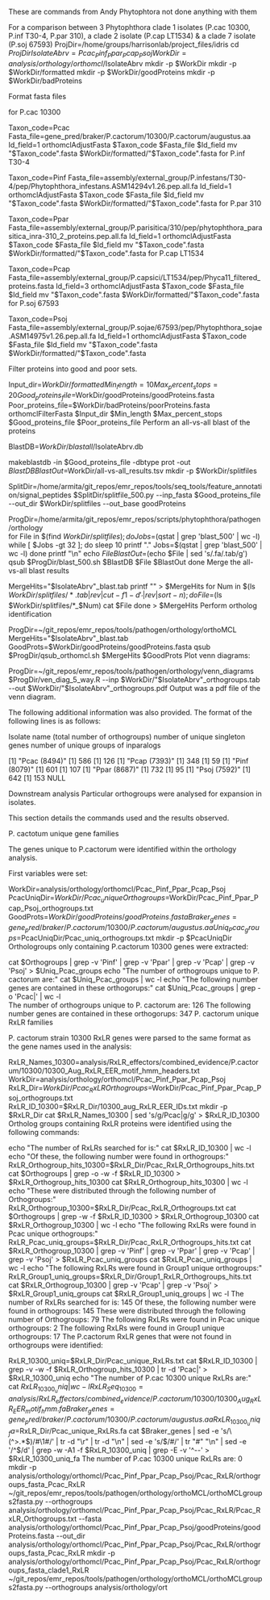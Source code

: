 
These are commands from Andy Phytophtora not done anything with them


For a comparison between 3 Phytophthora clade 1 isolates (P.cac 10300, P.inf T30-4, P.par 310), a clade 2 isolate (P.cap LT1534) & a clade 7 isolate (P.soj 67593)
  ProjDir=/home/groups/harrisonlab/project_files/idris
  cd $ProjDir
  IsolateAbrv=Pcac_Pinf_Ppar_Pcap_Psoj
  WorkDir=analysis/orthology/orthomcl/$IsolateAbrv
  mkdir -p $WorkDir
  mkdir -p $WorkDir/formatted
  mkdir -p $WorkDir/goodProteins
  mkdir -p $WorkDir/badProteins  
  
  Format fasta files

for P.cac 10300

  Taxon_code=Pcac
  Fasta_file=gene_pred/braker/P.cactorum/10300/P.cactorum/augustus.aa
  Id_field=1
  orthomclAdjustFasta $Taxon_code $Fasta_file $Id_field
  mv "$Taxon_code".fasta $WorkDir/formatted/"$Taxon_code".fasta
for P.inf T30-4

  Taxon_code=Pinf
  Fasta_file=assembly/external_group/P.infestans/T30-4/pep/Phytophthora_infestans.ASM14294v1.26.pep.all.fa
  Id_field=1
  orthomclAdjustFasta $Taxon_code $Fasta_file $Id_field
  mv "$Taxon_code".fasta $WorkDir/formatted/"$Taxon_code".fasta
for P.par 310

  Taxon_code=Ppar
  Fasta_file=assembly/external_group/P.parisitica/310/pep/phytophthora_parasitica_inra-310_2_proteins.pep.all.fa
  Id_field=1
  orthomclAdjustFasta $Taxon_code $Fasta_file $Id_field
  mv "$Taxon_code".fasta $WorkDir/formatted/"$Taxon_code".fasta
for P.cap LT1534

  Taxon_code=Pcap
  Fasta_file=assembly/external_group/P.capsici/LT1534/pep/Phyca11_filtered_proteins.fasta
  Id_field=3
  orthomclAdjustFasta $Taxon_code $Fasta_file $Id_field
  mv "$Taxon_code".fasta $WorkDir/formatted/"$Taxon_code".fasta
for P.soj 67593

  Taxon_code=Psoj
  Fasta_file=assembly/external_group/P.sojae/67593/pep/Phytophthora_sojae.ASM14975v1.26.pep.all.fa
  Id_field=1
  orthomclAdjustFasta $Taxon_code $Fasta_file $Id_field
  mv "$Taxon_code".fasta $WorkDir/formatted/"$Taxon_code".fasta


Filter proteins into good and poor sets.

  Input_dir=$WorkDir/formatted
  Min_length=10
  Max_percent_stops=20
  Good_proteins_file=$WorkDir/goodProteins/goodProteins.fasta
  Poor_proteins_file=$WorkDir/badProteins/poorProteins.fasta
  orthomclFilterFasta $Input_dir $Min_length $Max_percent_stops $Good_proteins_file $Poor_proteins_file
Perform an all-vs-all blast of the proteins

  BlastDB=$WorkDir/blastall/$IsolateAbrv.db

  makeblastdb -in $Good_proteins_file -dbtype prot -out $BlastDB
  BlastOut=$WorkDir/all-vs-all_results.tsv
  mkdir -p $WorkDir/splitfiles

  SplitDir=/home/armita/git_repos/emr_repos/tools/seq_tools/feature_annotation/signal_peptides
  $SplitDir/splitfile_500.py --inp_fasta $Good_proteins_file --out_dir $WorkDir/splitfiles --out_base goodProteins

  ProgDir=/home/armita/git_repos/emr_repos/scripts/phytophthora/pathogen/orthology  
  for File in $(find $WorkDir/splitfiles); do
    Jobs=$(qstat | grep 'blast_500' | wc -l)
    while [ $Jobs -gt 32 ]; do
      sleep 10
      printf "."
      Jobs=$(qstat | grep 'blast_500' | wc -l)
    done
    printf "\n"
    echo $File
    BlastOut=$(echo $File | sed 's/.fa/.tab/g')
    qsub $ProgDir/blast_500.sh $BlastDB $File $BlastOut
  done
Merge the all-vs-all blast results

  MergeHits="$IsolateAbrv"_blast.tab
  printf "" > $MergeHits
  for Num in $(ls $WorkDir/splitfiles/*.tab | rev | cut -f1 -d '_' | rev | sort -n); do
    File=$(ls $WorkDir/splitfiles/*_$Num)
    cat $File
  done > $MergeHits
Perform ortholog identification

  ProgDir=~/git_repos/emr_repos/tools/pathogen/orthology/orthoMCL
  MergeHits="$IsolateAbrv"_blast.tab
  GoodProts=$WorkDir/goodProteins/goodProteins.fasta
  qsub $ProgDir/qsub_orthomcl.sh $MergeHits $GoodProts
Plot venn diagrams:

  ProgDir=~/git_repos/emr_repos/tools/pathogen/orthology/venn_diagrams
  $ProgDir/ven_diag_5_way.R --inp $WorkDir/"$IsolateAbrv"_orthogroups.tab --out $WorkDir/"$IsolateAbrv"_orthogroups.pdf
Output was a pdf file of the venn diagram.

The following additional information was also provided. The format of the following lines is as follows:

Isolate name (total number of orthogroups) number of unique singleton genes number of unique groups of inparalogs

  [1] "Pcac (8494)"
  [1] 586
  [1] 126
  [1] "Pcap (7393)"
  [1] 348
  [1] 59
  [1] "Pinf (8079)"
  [1] 601
  [1] 107
  [1] "Ppar (8687)"
  [1] 732
  [1] 95
  [1] "Psoj (7592)"
  [1] 642
  [1] 153
  NULL
  
  Downstream analysis
Particular orthogroups were analysed for expansion in isolates.

This section details the commands used and the results observed.

P. cactotum unique gene families

The genes unique to P.cactorum were identified within the orthology analysis.

First variables were set:

  WorkDir=analysis/orthology/orthomcl/Pcac_Pinf_Ppar_Pcap_Psoj
  PcacUniqDir=$WorkDir/Pcac_unique
  Orthogroups=$WorkDir/Pcac_Pinf_Ppar_Pcap_Psoj_orthogroups.txt
  GoodProts=$WorkDir/goodProteins/goodProteins.fasta
  Braker_genes=gene_pred/braker/P.cactorum/10300/P.cactorum/augustus.aa
  Uniq_Pcac_groups=$PcacUniqDir/Pcac_uniq_orthogroups.txt
  mkdir -p $PcacUniqDir
Orthologroups only containing P.cactorum 10300 genes were extracted:

  cat $Orthogroups | grep -v 'Pinf' | grep -v 'Ppar' | grep -v 'Pcap' | grep -v 'Psoj' > $Uniq_Pcac_groups
  echo "The number of orthogroups unique to P. cactorum are:"
  cat $Uniq_Pcac_groups | wc -l
  echo "The following number genes are contained in these orthogorups:"
  cat $Uniq_Pcac_groups | grep -o 'Pcac|' | wc -l  
  The number of orthogroups unique to P. cactorum are:
  126
  The following number genes are contained in these orthogorups:
  347
P. cactorum unique RxLR families

P. cactorum strain 10300 RxLR genes were parsed to the same format as the gene names used in the analysis:

  RxLR_Names_10300=analysis/RxLR_effectors/combined_evidence/P.cactorum/10300/10300_Aug_RxLR_EER_motif_hmm_headers.txt
  WorkDir=analysis/orthology/orthomcl/Pcac_Pinf_Ppar_Pcap_Psoj
  RxLR_Dir=$WorkDir/Pcac_RxLR
  Orthogroups=$WorkDir/Pcac_Pinf_Ppar_Pcap_Psoj_orthogroups.txt
  RxLR_ID_10300=$RxLR_Dir/10300_aug_RxLR_EER_IDs.txt
  mkdir -p $RxLR_Dir
  cat $RxLR_Names_10300 | sed 's/g/Pcac|g/g' > $RxLR_ID_10300
Ortholog groups containing RxLR proteins were identified using the following commands:

  echo "The number of RxLRs searched for is:"
  cat $RxLR_ID_10300 | wc -l
  echo "Of these, the following number were found in orthogroups:"
  RxLR_Orthogroup_hits_10300=$RxLR_Dir/Pcac_RxLR_Orthogroups_hits.txt
  cat $Orthogroups | grep -o -w -f $RxLR_ID_10300 > $RxLR_Orthogroup_hits_10300
  cat $RxLR_Orthogroup_hits_10300 | wc -l
  echo "These were distributed through the following number of Orthogroups:"
  RxLR_Orthogroup_10300=$RxLR_Dir/Pcac_RxLR_Orthogroups.txt
  cat $Orthogroups | grep -w -f $RxLR_ID_10300 > $RxLR_Orthogroup_10300
  cat $RxLR_Orthogroup_10300 | wc -l
  echo "The following RxLRs were found in Pcac unique orthogroups:"
  RxLR_Pcac_uniq_groups=$RxLR_Dir/Pcac_RxLR_Orthogroups_hits.txt
  cat $RxLR_Orthogroup_10300 | grep -v 'Pinf' | grep -v 'Ppar' | grep -v 'Pcap' | grep -v 'Psoj' > $RxLR_Pcac_uniq_groups
  cat $RxLR_Pcac_uniq_groups | wc -l
  echo "The following RxLRs were found in Group1 unique orthogroups:"
  RxLR_Group1_uniq_groups=$RxLR_Dir/Group1_RxLR_Orthogroups_hits.txt
  cat $RxLR_Orthogroup_10300 | grep -v 'Pcap' | grep -v 'Psoj' > $RxLR_Group1_uniq_groups
  cat $RxLR_Group1_uniq_groups | wc -l
  The number of RxLRs searched for is:
  145
  Of these, the following number were found in orthogroups:
  145
  These were distributed through the following number of Orthogroups:
  79
  The following RxLRs were found in Pcac unique orthogroups:
  2
  The following RxLRs were found in Group1 unique orthogroups:
  17
The P.cactorum RxLR genes that were not found in orthogroups were identified:

  RxLR_10300_uniq=$RxLR_Dir/Pcac_unique_RxLRs.txt
  cat $RxLR_ID_10300 | grep -v -w -f $RxLR_Orthogroup_hits_10300 | tr -d 'Pcac|' > $RxLR_10300_uniq
  echo "The number of P.cac 10300 unique RxLRs are:"
  cat $RxLR_10300_uniq | wc -l
  RxLR_Seq_10300=analysis/RxLR_effectors/combined_evidence/P.cactorum/10300/10300_Aug_RxLR_EER_motif_hmm.fa
  Braker_genes=gene_pred/braker/P.cactorum/10300/P.cactorum/augustus.aa
  RxLR_10300_uniq_fa=$RxLR_Dir/Pcac_unique_RxLRs.fa
  cat $Braker_genes | sed -e 's/\(^>.*$\)/#\1#/' | tr -d "\r" | tr -d "\n" | sed -e 's/$/#/' | tr "#" "\n" | sed -e '/^$/d' | grep -w -A1 -f $RxLR_10300_uniq | grep -E -v '^--' > $RxLR_10300_uniq_fa
  The number of P.cac 10300 unique RxLRs are:
  0
  mkdir -p analysis/orthology/orthomcl/Pcac_Pinf_Ppar_Pcap_Psoj/Pcac_RxLR/orthogroups_fasta_Pcac_RxLR
  ~/git_repos/emr_repos/tools/pathogen/orthology/orthoMCL/orthoMCLgroups2fasta.py --orthogroups analysis/orthology/orthomcl/Pcac_Pinf_Ppar_Pcap_Psoj/Pcac_RxLR/Pcac_RxLR_Orthogroups.txt --fasta analysis/orthology/orthomcl/Pcac_Pinf_Ppar_Pcap_Psoj/goodProteins/goodProteins.fasta --out_dir analysis/orthology/orthomcl/Pcac_Pinf_Ppar_Pcap_Psoj/Pcac_RxLR/orthogroups_fasta_Pcac_RxLR
  mkdir -p analysis/orthology/orthomcl/Pcac_Pinf_Ppar_Pcap_Psoj/Pcac_RxLR/orthogroups_fasta_clade1_RxLR
  ~/git_repos/emr_repos/tools/pathogen/orthology/orthoMCL/orthoMCLgroups2fasta.py --orthogroups analysis/orthology/ort
  
  